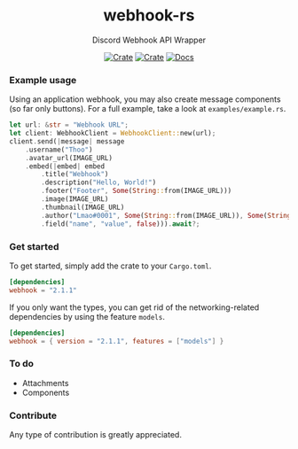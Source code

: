 <div align="center">

# webhook-rs

Discord Webhook API Wrapper

[![Crate](https://img.shields.io/crates/d/webhook?style=flat-square)](https://crates.io/crates/webhook) [![Crate](https://img.shields.io/crates/v/webhook?style=flat-square)](https://crates.io/crates/webhook) [![Docs](https://img.shields.io/docsrs/webhook?style=flat-square)](https://docs.rs/webhook/latest/webhook/)
</div>

### Example usage
Using an application webhook, you may also create message components (so far only buttons).
For a full example, take a look at `examples/example.rs`.
```rust
let url: &str = "Webhook URL";
let client: WebhookClient = WebhookClient::new(url);
client.send(|message| message
    .username("Thoo")
    .avatar_url(IMAGE_URL)
    .embed(|embed| embed
        .title("Webhook")
        .description("Hello, World!")
        .footer("Footer", Some(String::from(IMAGE_URL)))
        .image(IMAGE_URL)
        .thumbnail(IMAGE_URL)
        .author("Lmao#0001", Some(String::from(IMAGE_URL)), Some(String::from(IMAGE_URL)))
        .field("name", "value", false))).await?;
```

### Get started
To get started, simply add the crate to your `Cargo.toml`.

```toml
[dependencies]
webhook = "2.1.1"
```

If you only want the types, you can get rid of the networking-related
dependencies by using the feature `models`.

```toml
[dependencies]
webhook = { version = "2.1.1", features = ["models"] }
```

### To do
- Attachments
- Components

### Contribute
Any type of contribution is greatly appreciated.
